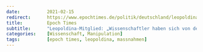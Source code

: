 ```yaml
---
date:          2021-02-15
redirect:      https://www.epochtimes.de/politik/deutschland/leopoldina-mitglied-wissenschaftler-haben-sich-von-der-regierung-fuer-propaganda-einspannen-lassen-a3448566.html
title:         Epoch Times
subtitle:      "Leopoldina-Mitglied: „Wissenschaftler haben sich von der Regierung für Propaganda einspannen lassen“"
categories:    [Wissenschaft, Manipulation]
tags:          [epoch times, leopoldina, massnahmen]
---
```


